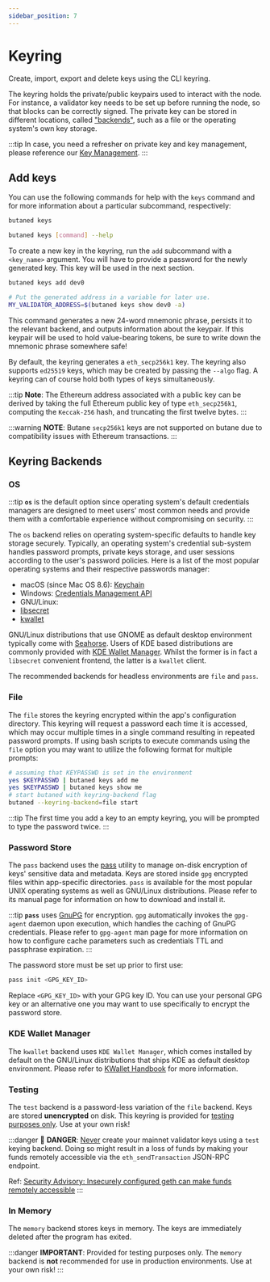 ```yaml
---
sidebar_position: 7
---
```


# Keyring

Create, import, export and delete keys using the CLI keyring.

The keyring holds the private/public keypairs used to interact with the node. For instance, a validator key needs to be
set up before running the node, so that blocks can be correctly signed. The private key can be stored in different 
locations, called ["backends"](#keyring-backends), such as a file or the operating system's own key storage.

:::tip
In case, you need a refresher on private key and key management, please reference our [Key Management](./key-management).
:::

## Add keys

You can use the following commands for help with the `keys` command and for more information about a particular subcommand,
respectively:

```bash
butaned keys
```

```bash
butaned keys [command] --help
```

To create a new key in the keyring, run the `add` subcommand with a `<key_name>` argument. You will have to provide a password
for the newly generated key. This key will be used in the next section.

```bash
butaned keys add dev0

# Put the generated address in a variable for later use.
MY_VALIDATOR_ADDRESS=$(butaned keys show dev0 -a)
```

This command generates a new 24-word mnemonic phrase, persists it to the relevant backend, and outputs information about
the keypair. If this keypair will be used to hold value-bearing tokens, be sure to write down the mnemonic phrase 
somewhere safe!

By default, the keyring generates a `eth_secp256k1` key. The keyring also supports `ed25519` keys, which may be created 
by passing the `--algo` flag. A keyring can of course hold both types of keys simultaneously.

:::tip
**Note**: The Ethereum address associated with a public key can be derived by taking the full Ethereum public key of type 
`eth_secp256k1`, computing the `Keccak-256` hash, and truncating the first twelve bytes.
:::

:::warning
**NOTE**: Butane `secp256k1` keys are not supported on butane due to compatibility issues with Ethereum transactions.
:::

## Keyring Backends

### OS

:::tip
**`os`** is the default option since operating system's default credentials managers are
designed to meet users' most common needs and provide them with a comfortable
experience without compromising on security.
:::

The `os` backend relies on operating system-specific defaults to handle key storage
securely. Typically, an operating system's credential sub-system handles password prompts,
private keys storage, and user sessions according to the user's password policies. Here
is a list of the most popular operating systems and their respective passwords manager:

- macOS (since Mac OS 8.6): [Keychain](https://support.apple.com/en-gb/guide/keychain-access/welcome/mac)
- Windows: [Credentials Management API](https://docs.microsoft.com/en-us/windows/win32/secauthn/credentials-management)
- GNU/Linux:
- [libsecret](https://gitlab.gnome.org/GNOME/libsecret)
- [kwallet](https://api.kde.org/frameworks/kwallet/html/index.html)

GNU/Linux distributions that use GNOME as default desktop environment typically come with
[Seahorse](https://wiki.gnome.org/Apps/Seahorse). Users of KDE based distributions are
commonly provided with [KDE Wallet Manager](https://userbase.kde.org/KDE_Wallet_Manager).
Whilst the former is in fact a `libsecret` convenient frontend, the latter is a `kwallet`
client.

The recommended backends for headless environments are `file` and `pass`.

### File

The `file` stores the keyring encrypted within the app's configuration directory. This
keyring will request a password each time it is accessed, which may occur multiple
times in a single command resulting in repeated password prompts. If using bash scripts
to execute commands using the `file` option you may want to utilize the following format
for multiple prompts:

```bash
# assuming that KEYPASSWD is set in the environment
yes $KEYPASSWD | butaned keys add me
yes $KEYPASSWD | butaned keys show me
# start butaned with keyring-backend flag
butaned --keyring-backend=file start
```

:::tip
The first time you add a key to an empty keyring, you will be prompted to type the password twice.
:::

### Password Store

The `pass` backend uses the [pass](https://www.passwordstore.org/) utility to manage on-disk
encryption of keys' sensitive data and metadata. Keys are stored inside `gpg` encrypted files
within app-specific directories. `pass` is available for the most popular UNIX
operating systems as well as GNU/Linux distributions. Please refer to its manual page for
information on how to download and install it.

:::tip
**`pass`** uses [GnuPG](https://gnupg.org/) for encryption. `gpg` automatically invokes the `gpg-agent`
daemon upon execution, which handles the caching of GnuPG credentials. Please refer to `gpg-agent`
man page for more information on how to configure cache parameters such as credentials TTL and
passphrase expiration.
:::

The password store must be set up prior to first use:

```sh
pass init <GPG_KEY_ID>
```

Replace `<GPG_KEY_ID>` with your GPG key ID. You can use your personal GPG key or an alternative
one you may want to use specifically to encrypt the password store.

### KDE Wallet Manager

The `kwallet` backend uses `KDE Wallet Manager`, which comes installed by default on the
GNU/Linux distributions that ships KDE as default desktop environment. Please refer to
[KWallet Handbook](https://docs.kde.org/stable5/en/kwalletmanager/kwallet5/) for more
information.

### Testing

The `test` backend is a password-less variation of the `file` backend. Keys are stored
**unencrypted** on disk. This keyring is provided for <u>testing purposes only</u>. Use at your own risk!

:::danger
🚨 **DANGER**: <u>Never</u> create your mainnet validator keys using a `test` keying backend. Doing so might result in
a loss of funds by making your funds remotely accessible via the `eth_sendTransaction` JSON-RPC endpoint.

Ref: [Security Advisory: Insecurely configured geth can make funds remotely accessible](https://blog.ethereum.org/2015/08/29/security-alert-insecurely-configured-geth-can-make-funds-remotely-accessible/)
:::

### In Memory

The `memory` backend stores keys in memory. The keys are immediately deleted after the program has exited.

:::danger
**IMPORTANT**: Provided for testing purposes only. The `memory` backend is **not** recommended for use in production
environments. Use at your own risk!
:::
